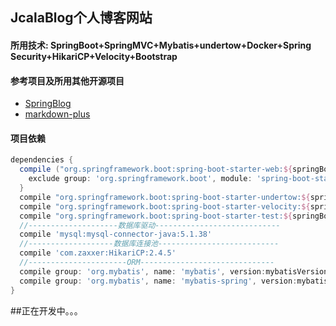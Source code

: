 ## JcalaBlog个人博客网站

#### 所用技术: SpringBoot+SpringMVC+Mybatis+undertow+Docker+Spring Security+HikariCP+Velocity+Bootstrap

#### 参考项目及所用其他开源项目
   - [SpringBlog](https://github.com/Raysmond/SpringBlog)  
   - [markdown-plus](https://github.com/tylingsoft/markdown-plus)

#### 项目依赖
```groovy
dependencies {
  compile ("org.springframework.boot:spring-boot-starter-web:${springBootVersion}"){
    exclude group: 'org.springframework.boot', module: 'spring-boot-starter-tomcat'
  }
  compile "org.springframework.boot:spring-boot-starter-undertow:${springBootVersion}"
  compile "org.springframework.boot:spring-boot-starter-velocity:${springBootVersion}"
  compile "org.springframework.boot:spring-boot-starter-test:${springBootVersion}"
  //--------------------数据库驱动----------------------------
  compile 'mysql:mysql-connector-java:5.1.38'
  //-------------------数据库连接池---------------------------
  compile 'com.zaxxer:HikariCP:2.4.5'
  //----------------------ORM------------------------------
  compile group: 'org.mybatis', name: 'mybatis', version:mybatisVersion
  compile group: 'org.mybatis', name: 'mybatis-spring', version:mybatisSpringVersion
}
```

##正在开发中。。。
